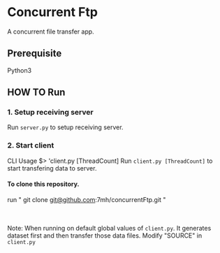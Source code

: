# Concurrent Ftp
 A concurrent file transfer app.

## Prerequisite
Python3 

## HOW TO Run

### 1. Setup receiving server
Run `server.py` to setup receiving server.

### 2. Start client

CLI Usage $> 'client.py [ThreadCount]
Run `client.py [ThreadCount]` to start transfering data to server.


#### To clone this repository.

run " git clone git@github.com:7mh/concurrentFtp.git "


<br/><br/>
Note: When running on default global values of `client.py`. It generates dataset first and then transfer those data files. Modify "SOURCE" in `client.py`


